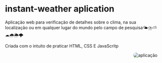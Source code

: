 # instant-weather aplication

Aplicação web para verificação de detalhes sobre o clima, na sua localização ou em qualquer lugar do mundo pelo campo de pesquisa🌤⛈⛅☁🌧🌦🌩

Criada com o intuito de praticar HTML, CSS E JavaScritp


<img align="right" alt="aplicação" style="border-radius:50px;" src="https://uploaddeimagens.com.br/images/004/317/553/original/WhatsApp_Image_2023-01-26_at_00.04.51.jpeg?1674960642">
